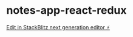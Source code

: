 # notes-app-react-redux

[Edit in StackBlitz next generation editor ⚡️](https://stackblitz.com/~/github.com/priyagarg92/notes-app-react-redux)